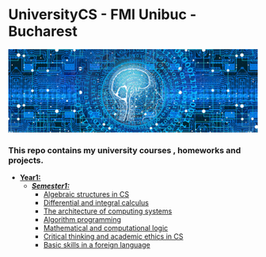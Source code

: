 # UniversityCS - FMI Unibuc - Bucharest

![](Resources/ReadmeResources/banner.jpg)

### This repo contains my university courses , homeworks and projects.

- **[Year1:](Year1)**
    * ***[Semester1:](Year1/Semester1)***
        + [Algebraic structures in CS](Year1/Semester1/Algebraic%20structures%20in%20CS/)
        + [Differential and integral calculus](Year1/Semester1/Differential%20and%20integral%20calculus/)
        + [The architecture of computing systems](Year1/Semester1/The%20architecture%20of%20computing%20systems/)
        + [Algorithm programming](Year1/Semester1/Algorithm%20programming/)
        + [Mathematical and computational logic](Year1/Semester1/Mathematical%20and%20computational%20logic/)
        + [Critical thinking and academic ethics in CS](Year1/Semester1/Critical%20thinking%20and%20academic%20ethics%20in%20CS/)
        + [Basic skills in a foreign language](Year1/Semester1/Basic%20skills%20in%20a%20foreign%20language/)

